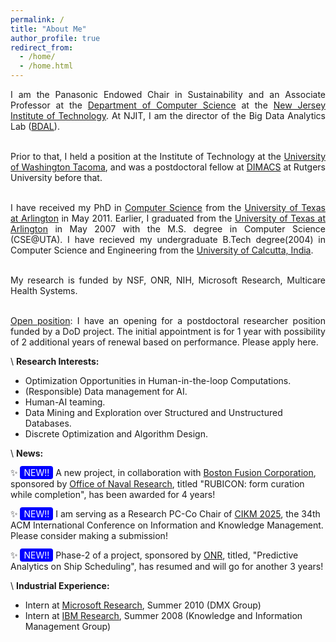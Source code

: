 ```yaml
---
permalink: /
title: "About Me"
author_profile: true
redirect_from: 
  - /home/
  - /home.html
---
```


<div style="text-align: justify;">
I am the Panasonic Endowed Chair in Sustainability and an Associate Professor at the <a href="https://cs.njit.edu/">Department of Computer Science</a> at the <a href="https://www.njit.edu/">New Jersey Institute of Technology</a>. At NJIT, I am the director of the Big Data Analytics Lab (<a href="https://research.njit.edu/bdal/people">BDAL</a>).<br><br>

Prior to that, I held a position at the Institute of Technology at the <a href="https://www.tacoma.uw.edu/">University of Washington Tacoma</a>, and was a postdoctoral fellow at <a href="http://dimacs.rutgers.edu/">DIMACS</a> at Rutgers University before that.<br><br>

I have received my PhD in <a href="https://www.uta.edu/academics/schools-colleges/engineering/academics/departments/cse">Computer Science</a> from the <a href="https://www.uta.edu/">University of Texas at Arlington</a> in May 2011. Earlier, I graduated from the <a href="https://www.uta.edu/academics/schools-colleges/engineering/academics/departments/cse">University of Texas at Arlington</a> in May 2007 with the M.S. degree in Computer Science (CSE@UTA). I have recieved my undergraduate B.Tech degree(2004) in Computer Science and Engineering from the <a href="https://www.caluniv.ac.in/">University of Calcutta, India</a>.<br><br>

My research is funded by NSF, ONR, NIH, Microsoft Research, Multicare Health Systems.<br><br>

<u>Open position</u>: I have an opening for a postdoctoral researcher position funded by a DoD project. The initial appointment is for 1 year with possibility of 2 additional years of renewal based on performance. Please apply here.

</div>


\\
**Research Interests:**
<ul>
  <li> Optimization Opportunities in Human-in-the-loop Computations.</li>
  <li> (Responsible) Data management for AI.</li>
  <li> Human-AI teaming.</li>
  <li> Data Mining and Exploration over Structured and Unstructured Databases.</li>
  <li> Discrete Optimization and Algorithm Design.</li>
</ul>


\\
**News:**

✨ <span style="background-color: blue; color: white; padding: 2px 6px; border-radius: 4px;">NEW!!</span> A new project, in collaboration with [Boston Fusion Corporation](https://bostonfusion.com/), sponsored by [Office of Naval Research](https://www.onr.navy.mil/), titled "RUBICON: form curation while completion", has been awarded for 4 years!


✨ <span style="background-color: blue; color: white; padding: 2px 6px; border-radius: 4px;">NEW!!</span> I am serving as a Research PC-Co Chair of <a href="https://cikm2025.org/">CIKM 2025</a>, the 34th ACM International Conference on Information and Knowledge Management. Please consider making a submission!


✨ <span style="background-color: blue; color: white; padding: 2px 6px; border-radius: 4px;">NEW!!</span> Phase-2 of a project, sponsored by <a href="https://www.onr.navy.mil/">ONR</a>, titled, "Predictive Analytics on Ship Scheduling", has resumed and will go for another 3 years!


\\
**Industrial Experience:**
<ul>
  <li>Intern at <a href="https://www.microsoft.com/en-us/research/?msockid=25e92a8ff07a604a05753ff5f1396121">Microsoft Research</a>, Summer 2010 (DMX Group)</li>
  <li>Intern at <a href="https://research.ibm.com/">IBM Research</a>, Summer 2008 (Knowledge and Information Management Group)</li>
</ul>